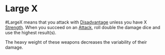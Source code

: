 # Large X
#LargeX means that you attack with [Disadvantage](../../../../../Game%20Procedures/Dice%20Rolls/Disadvantage.md) unless you have X [Strength](../../../../../Player%20Characters/Chosen%20Statistics/Strength.md).
	When you succeed on an [Attack](../../../../../Game%20Procedures/Attack.md), roll double the damage dice and use the highest result(s).

The heavy weight of these weapons decreases the variability of their damage.